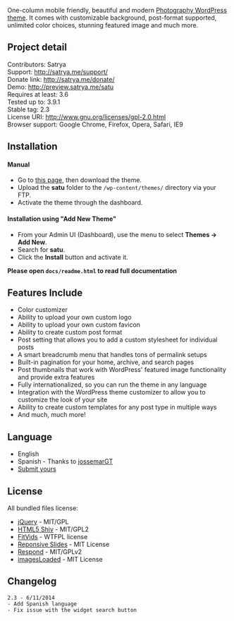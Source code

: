 One-column mobile friendly, beautiful and modern [Photography WordPress theme](http://satrya.me/wordpress-themes/satu/). It comes with customizable background, post-format supported, unlimited color choices, stunning featured image and much more.

## Project detail
Contributors: Satrya  
Support: http://satrya.me/support/  
Donate link: http://satrya.me/donate/  
Demo: http://preview.satrya.me/satu  
Requires at least: 3.6  
Tested up to: 3.9.1  
Stable tag: 2.3  
License URI: http://www.gnu.org/licenses/gpl-2.0.html  
Browser support: Google Chrome, Firefox, Opera, Safari, IE9  

## Installation

#### Manual
* Go to [this page](http://wordpress.org/themes/satu), then download the theme.
* Upload the **satu** folder to the `/wp-content/themes/` directory via your FTP.
* Activate the theme through the dashboard.

#### Installation using "Add New Theme"
* From your Admin UI (Dashboard), use the menu to select **Themes -> Add New**.
* Search for **satu**.
* Click the **Install** button and activate it.

**Please open `docs/readme.html` to read full documentation**

## Features Include

* Color customizer
* Ability to upload your own custom logo
* Ability to upload your own custom favicon
* Ability to create custom post format
* Post setting that allows you to add a custom stylesheet for individual posts
* A smart breadcrumb menu that handles tons of permalink setups
* Built-in pagination for your home, archive, and search pages
* Post thumbnails that work with WordPress' featured image functionality and provide extra features
* Fully internationalized, so you can run the theme in any language
* Integration with the WordPress theme customizer to allow you to customize the look of your site
* Ability to create custom templates for any post type in multiple ways
* And much, much more!

## Language

* English
* Spanish - Thanks to [jossemarGT](https://github.com/jossemarGT)
* [Submit yours](https://github.com/satrya/satu/issues)

## License

All bundled files license:
* [jQuery](http://jquery.org/) - MIT/GPL
* [HTML5 Shiv](https://github.com/aFarkas/html5shiv) - MIT/GPL2
* [FitVids](http://fitvidsjs.com/) - WTFPL license
* [Reponsive Slides](http://responsiveslides.com) - MIT License
* [Respond](http://j.mp/respondjs) - MIT/GPLv2
* [imagesLoaded](https://github.com/desandro/imagesloaded) - MIT License

## Changelog
```
2.3 - 6/11/2014
- Add Spanish language
- Fix issue with the widget search button
```